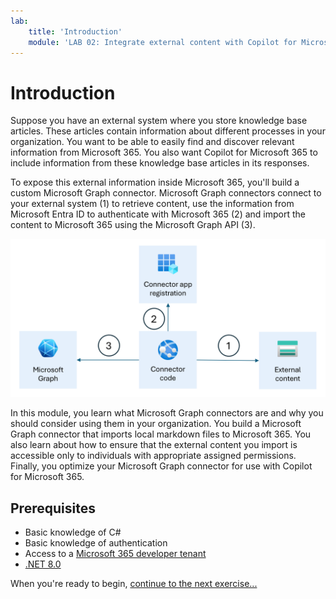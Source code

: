 ```yaml
---
lab:
    title: 'Introduction'
    module: 'LAB 02: Integrate external content with Copilot for Microsoft 365 using Microsoft Graph connectors built with .NET'
---
```


# Introduction

Suppose you have an external system where you store knowledge base articles. These articles contain information about different processes in your organization. You want to be able to easily find and discover relevant information from Microsoft 365. You also want Copilot for Microsoft 365 to include information from these knowledge base articles in its responses.

To expose this external information inside Microsoft 365, you'll build a custom Microsoft Graph connector. Microsoft Graph connectors connect to your external system (1) to retrieve content, use the information from Microsoft Entra ID to authenticate with Microsoft 365 (2) and import the content to Microsoft 365 using the Microsoft Graph API (3).

![Diagram that shows conceptual working of a Microsoft Graph connector.](../media/1-graph-connector-concept.png)

In this module, you learn what Microsoft Graph connectors are and why you should consider using them in your organization. You build a Microsoft Graph connector that imports local markdown files to Microsoft 365. You also learn about how to ensure that the external content you import is accessible only to individuals with appropriate assigned permissions. Finally, you optimize your Microsoft Graph connector for use with Copilot for Microsoft 365.

## Prerequisites

- Basic knowledge of C#
- Basic knowledge of authentication
- Access to a [Microsoft 365 developer tenant](https://developer.microsoft.com/microsoft-365/dev-program?ocid=MSlearn)
- [.NET 8.0](https://dotnet.microsoft.com/download/dotnet/8.0)

When you're ready to begin, [continue to the next exercise...](./2-exercise-configure-connection-schema.md)